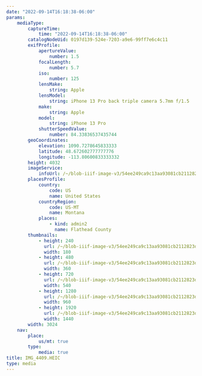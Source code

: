```yaml
---
date: "2022-09-14T16:18:38-06:00"
params:
    mediaType:
        captureTime:
            time: "2022-09-14T16:18:38-06:00"
        catalogNodeUid: 0197d139-524e-7203-a9e6-99ff7e6c4c11
        exifProfile:
            apertureValue:
                number: 1.5
            focalLength:
                number: 5.7
            iso:
                number: 125
            lensMake:
                string: Apple
            lensModel:
                string: iPhone 13 Pro back triple camera 5.7mm f/1.5
            make:
                string: Apple
            model:
                string: iPhone 13 Pro
            shutterSpeedValue:
                number: 84.33836537435744
        geoCoordinates:
            elevation: 1090.7278645833333
            latitude: 48.672602777777776
            longitude: -113.80600833333332
        height: 4032
        imageService:
            infoUrl: /~/blob-iiif-image-v3/54ee249ca9c13aa93081cb2112823d53bcf6b220c775efe7ae7d3cf8ee2b27e3/info.json
        placesProfile:
            country:
                code: US
                name: United States
            countryRegion:
                code: US-MT
                name: Montana
            places:
                - kind: admin2
                  name: Flathead County
        thumbnails:
            - height: 240
              url: /~/blob-iiif-image-v3/54ee249ca9c13aa93081cb2112823d53bcf6b220c775efe7ae7d3cf8ee2b27e3/full/180%2C240/0/default.jpg
              width: 180
            - height: 480
              url: /~/blob-iiif-image-v3/54ee249ca9c13aa93081cb2112823d53bcf6b220c775efe7ae7d3cf8ee2b27e3/full/360%2C480/0/default.jpg
              width: 360
            - height: 720
              url: /~/blob-iiif-image-v3/54ee249ca9c13aa93081cb2112823d53bcf6b220c775efe7ae7d3cf8ee2b27e3/full/540%2C720/0/default.jpg
              width: 540
            - height: 1280
              url: /~/blob-iiif-image-v3/54ee249ca9c13aa93081cb2112823d53bcf6b220c775efe7ae7d3cf8ee2b27e3/full/960%2C1280/0/default.jpg
              width: 960
            - height: 1920
              url: /~/blob-iiif-image-v3/54ee249ca9c13aa93081cb2112823d53bcf6b220c775efe7ae7d3cf8ee2b27e3/full/1440%2C1920/0/default.jpg
              width: 1440
        width: 3024
    nav:
        place:
            us/mt: true
        type:
            media: true
title: IMG_4409.HEIC
type: media
---
```

